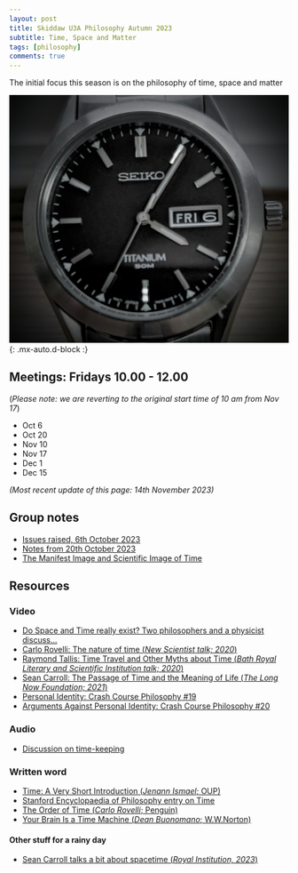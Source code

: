```yaml
---
layout: post
title: Skiddaw U3A Philosophy Autumn 2023
subtitle: Time, Space and Matter
tags: [philosophy]
comments: true
---
```


The initial focus this season is on the philosophy of time, space and matter

![Time](/assets/img/watch.jpg)
{: .mx-auto.d-block :}

## Meetings: Fridays 10.00 - 12.00 
(_Please note: we are reverting to the original start time of 10 am from Nov 17_)
* Oct 6
* Oct 20
* Nov 10
* Nov 17
* Dec 1
* Dec 15


_(Most recent update of this page: 14th November 2023)_

## Group notes
* [Issues raised, 6th October 2023](/assets/documents/notes_20231006.pdf)
* [Notes from 20th October 2023](/assets/documents/notes_20231020.pdf)
* [The Manifest Image and Scientific Image of Time](/assets/documents/MISITime.pdf)

## Resources

### Video
* [Do Space and Time really exist?  Two philosophers and a physicist discuss...](https://www.youtube.com/watch?v=So6f4fTMWY4)
* [Carlo Rovelli: The nature of time (_New Scientist talk; 2020_)](https://www.youtube.com/watch?v=NrjFE_Rd2OQ)
* [Raymond Tallis: Time Travel and Other Myths about Time (_Bath Royal Literary and Scientific Institution talk; 2020_)](https://www.youtube.com/watch?v=ZATUcfhOu4k&t=304s)
* [Sean Carroll: The Passage of Time and the Meaning of Life (_The Long Now Foundation; 2021_)](https://www.youtube.com/watch?v=-nTQi_LgIQ4)
* [Personal Identity: Crash Course Philosophy #19](https://www.youtube.com/watch?v=trqDnLNRuSc)
* [Arguments Against Personal Identity: Crash Course Philosophy #20](https://www.youtube.com/watch?v=17WiQ_tNld4)


### Audio
* [Discussion on time-keeping](https://www.bbc.co.uk/sounds/play/p0g0xtvp)

### Written word
* [Time: A Very Short Introduction (_Jenann Ismael_; OUP)](https://global.oup.com/academic/product/time-a-very-short-introduction-9780198832669?cc=gb&lang=en)
* [Stanford Encyclopaedia of Philosophy entry on Time](https://plato.stanford.edu/entries/time/)
* [The Order of Time (_Carlo Rovelli_; Penguin)](https://www.penguin.co.uk/books/301539/the-order-of-time-by-rovelli-carlo/9780141984964)
* [Your Brain Is a Time Machine (_Dean Buonomano_; W.W.Norton)](https://blackwells.co.uk/bookshop/product/9780393355604)


#### Other stuff for a rainy day
* [Sean Carroll talks a bit about spacetime (_Royal Institution, 2023_)](https://www.youtube.com/watch?v=BRudidBcfXk)
